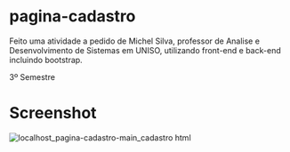 # pagina-cadastro
Feito uma atividade a pedido de Michel Silva, professor de Analise e Desenvolvimento de Sistemas em UNISO, utilizando front-end e back-end incluindo bootstrap.

3º Semestre

# Screenshot
![localhost_pagina-cadastro-main_cadastro html](https://github.com/caiomarcondes/pagina-cadastro/assets/123285064/220448f1-4f26-4d11-bae0-7e428d40920d)
